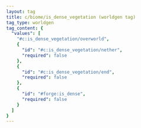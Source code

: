 ```yaml
---
layout: tag
title: c/biome/is_dense_vegetation (worldgen tag)
tag_type: worldgen
tag_content: {
  "values": [
    "#c:is_dense_vegetation/overworld",
    {
      "id": "#c:is_dense_vegetation/nether",
      "required": false
    },
    {
      "id": "#c:is_dense_vegetation/end",
      "required": false
    },
    {
      "id": "#forge:is_dense",
      "required": false
    }
  ]
}
---
```

